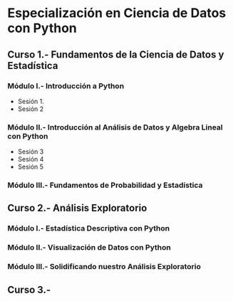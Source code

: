 # Especialización en Ciencia de Datos con Python

## Curso 1.- Fundamentos de la Ciencia de Datos y Estadística

### Módulo I.- Introducción a Python
- Sesión 1.
- Sesión 2
### Módulo II.- Introducción al Análisis de Datos y  Algebra Lineal con Python
- Sesión 3
- Sesión 4
- Sesión 5
### Módulo III.- Fundamentos de Probabilidad y Estadística

## Curso 2.- Análisis Exploratorio

### Módulo I.- Estadística Descriptiva con Python

### Módulo II.- Visualización de Datos con Python

### Módulo III.- Solidificando nuestro Análisis Exploratorio

## Curso 3.- 
		
